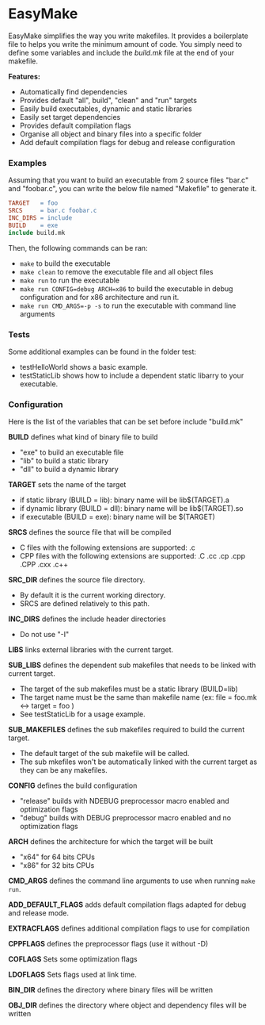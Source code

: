 # EasyMake

EasyMake simplifies the way you write makefiles.
It provides a boilerplate file to helps you write the minimum amount of code. You simply need to define some variables and include the *build.mk* file at the end of your makefile.

**Features:**
- Automatically find dependencies
- Provides default "all", build", "clean" and "run" targets
- Easily build executables, dynamic and static libraries
- Easily set target dependencies
- Provides default compilation flags
- Organise all object and binary files into a specific folder
- Add default compilation flags for debug and release configuration

### Examples

Assuming that you want to build an executable from 2 source files "bar.c" and "foobar.c", you can write the below file named "Makefile" to generate it.

```Makefile
TARGET   = foo
SRCS     = bar.c foobar.c
INC_DIRS = include
BUILD    = exe
include build.mk
```

Then, the following commands can be ran:
- `make` to build the executable
- `make clean` to remove the executable file and all object files
- `make run` to run the executable
- `make run CONFIG=debug ARCH=x86` to build the executable in debug configuration and for x86 architecture and run it.
- `make run CMD_ARGS=-p -s` to run the executable with command line arguments

### Tests

Some additional examples can be found in the folder test:
- testHelloWorld shows a basic example.
- testStaticLib shows how to include a dependent static libarry to your executable.

### Configuration

Here is the list of the variables that can be set before include "build.mk"

**BUILD** defines what kind of binary file to build
- "exe" to build an executable file
- "lib" to build a static library
- "dll" to build a dynamic library

**TARGET** sets the name of the target
- if static  library (BUILD = lib): binary name will be lib$(TARGET).a
- if dynamic library (BUILD = dll): binary name will be lib$(TARGET).so
- if executable      (BUILD = exe): binary name will be $(TARGET)

**SRCS** defines the source file that will be compiled
- C   files with the following extensions are supported: .c
- CPP files with the following extensions are supported: .C .cc .cp .cpp .CPP .cxx .c++

**SRC_DIR** defines the source file directory.
- By default it is the current working directory.
- SRCS are defined relatively to this path.

**INC_DIRS** defines the include header directories
- Do not use "-I"

**LIBS** links external libraries with the current target.

**SUB_LIBS** defines the dependent sub makefiles that needs to be linked with current target.
- The target of the sub makefiles must be a static library (BUILD=lib)
- The target name must be the same than makefile name (ex: file = foo.mk <-> target = foo )
- See testStaticLib for a usage example.

**SUB_MAKEFILES** defines the sub makefiles required to build the current target.
- The default target of the sub makefile will be called.
- The sub mkefiles won't be automatically linked with the current target as they can be any makefiles.

**CONFIG** defines the build configuration
- "release" builds with NDEBUG preprocessor macro enabled and optimization flags
- "debug" builds with DEBUG preprocessor macro enabled and no optimization flags

**ARCH** defines the architecture for which the target will be built
- "x64" for 64 bits CPUs
- "x86" for 32 bits CPUs

**CMD_ARGS** defines the command line arguments to use when running `make run`.

**ADD_DEFAULT_FLAGS** adds default compilation flags adapted for debug and release mode.

**EXTRACFLAGS** defines additional compilation flags to use for compilation

**CPPFLAGS** defines the preprocessor flags (use it without -D)

**COFLAGS** Sets some optimization flags

**LDOFLAGS** Sets flags used at link time.

**BIN_DIR** defines the directory where binary files will be written

**OBJ_DIR** defines the directory where object and dependency files will be written
